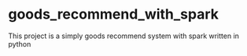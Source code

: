 # goods_recommend_with_spark
This project is a simply goods recommend system with spark written in python
